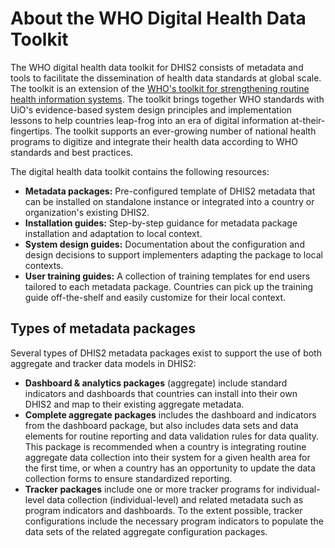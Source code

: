 # About the WHO Digital Health Data Toolkit 
The WHO digital health data toolkit for DHIS2 consists of metadata and tools to facilitate the dissemination of health data standards at global scale. The toolkit is an extension of the [WHO's toolkit for strengthening routine health information systems](https://www.who.int/data/data-collection-tools/analysis-use-health-facility-data). The toolkit brings together WHO standards with UiO's evidence-based system design principles and implementation lessons to help countries leap-frog into an era of digital information at-their-fingertips. The toolkit supports an ever-growing number of national health programs to digitize and integrate their health data according to WHO standards and best practices. 

The digital health data toolkit contains the following resources: 

* **Metadata packages:** Pre-configured template of DHIS2 metadata that can be installed on standalone instance or integrated into a country or organization's existing DHIS2. 
* **Installation guides:** Step-by-step guidance for metadata package installation and adaptation to local context. 
* **System design guides:** Documentation about the configuration and design decisions to support implementers  adapting the package to local contexts.  
* **User training guides:** A collection of training templates for end users tailored to each metadata package. Countries can pick up the training guide off-the-shelf and easily customize for their local context. 

## Types of metadata packages

Several types of DHIS2 metadata packages exist to support the use of both aggregate and tracker data models in DHIS2: 

* **Dashboard & analytics packages** (aggregate) include standard indicators and dashboards that countries can install into their own DHIS2 and map to their existing aggregate metadata. 
* **Complete aggregate packages** includes the dashboard  and indicators from the dashboard package, but also includes data sets and data elements for routine reporting and data validation rules for data quality. This package is recommended when a country is integrating routine aggregate data collection into their system for a given health area for the first time, or when a country has an opportunity to update the data collection forms to ensure standardized reporting. 
* **Tracker packages** include one or more tracker programs for individual-level data collection (individual-level) and related metadata such as program indicators and dashboards. To the extent possible, tracker configurations include the necessary program indicators to populate the data sets of the related aggregate configuration packages. 
